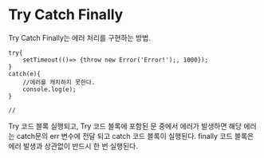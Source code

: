 # Try Catch Finally

Try Catch Finally는 에러 처리를 구현하는 방법.

```
try{
    setTimeout(()=> {throw new Error('Error!');, 1000});
}
catch(e){
    //에러를 캐치하지 못한다.
    console.log(e);
}

//
```

Try 코드 블록 실행되고,
Try 코드 블록에 포함된 문 중에서 에러가 발생하면 해당 에러는 catch문의 err 변수에 전달 되고
catch 코드 블록이 실행된다. finally 코드 블록은 에러 발생과 상관없이 반드시 한 번 실행된다.
